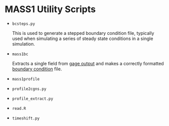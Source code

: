 # MASS1 Utility Scripts

* `bcsteps.py` 

  This is used to generate a stepped boundary condition file,
  typically used when simulating a series of steady state conditions
  in a single simulation. 
  
* `mass1bc` 

  Extracts a single field from [gage output](../doc/gage.md) and makes
  a correctly formatted [boundary condition](../doc/bc.md) file. 

* `mass1profile`

* `profile2cgns.py`

* `profile_extract.py`

* `read.R`

* `timeshift.py`
